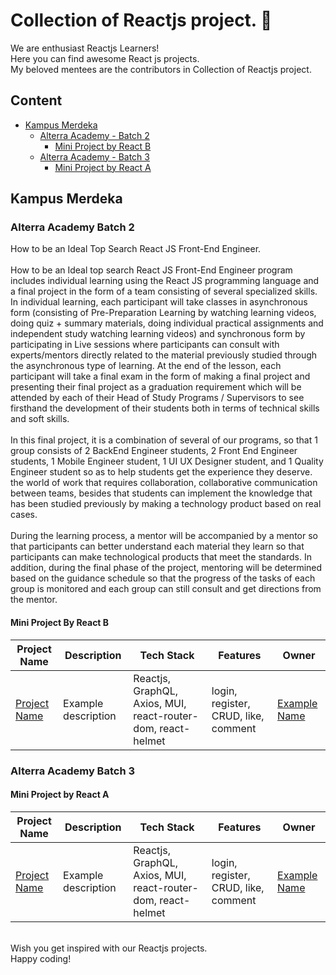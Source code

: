 # Collection of Reactjs project. 🎉

We are enthusiast Reactjs Learners! <br/>
Here you can find awesome React js projects. <br/>
My beloved mentees are the contributors in Collection of Reactjs project.

## Content

- [Kampus Merdeka](#kampus-merdeka)
  - [Alterra Academy - Batch 2](#alterra-academy-batch-2)
    - [Mini Project by React B](#mini-project-by-react-b)
  - [Alterra Academy - Batch 3](#alterra-academy-batch-3)
    - [Mini Project by React A](#mini-project-by-react-a)


## Kampus Merdeka

### Alterra Academy Batch 2
How to be an Ideal Top Search React JS Front-End Engineer. <br/><br/>
How to be an Ideal top search React JS Front-End Engineer program includes individual learning using the React JS programming language and a final project in the form of a team consisting of several specialized skills. In individual learning, each participant will take classes in asynchronous form (consisting of Pre-Preparation Learning by watching learning videos, doing quiz + summary materials, doing individual practical assignments and independent study watching learning videos) and synchronous form by participating in Live sessions where participants can consult with experts/mentors directly related to the material previously studied through the asynchronous type of learning.
At the end of the lesson, each participant will take a final exam in the form of making a final project and presenting their final project as a graduation requirement which will be attended by each of their Head of Study Programs / Supervisors to see firsthand the development of their students both in terms of technical skills and soft skills. <br/><br/>
In this final project, it is a combination of several of our programs, so that 1 group consists of 2 BackEnd Engineer students, 2 Front End Engineer students, 1 Mobile Engineer student, 1 UI UX Designer student, and 1 Quality Engineer student so as to help students get the experience they deserve. the world of work that requires collaboration, collaborative communication between teams, besides that students can implement the knowledge that has been studied previously by making a technology product based on real cases. <br/><br/>
During the learning process, a mentor will be accompanied by a mentor so that participants can better understand each material they learn so that participants can make technological products that meet the standards.
In addition, during the final phase of the project, mentoring will be determined based on the guidance schedule so that the progress of the tasks of each group is monitored and each group can still consult and get directions from the mentor.

#### Mini Project By React B

| Project Name                                         | Description              | Tech Stack                                                   | Features                                  | Owner                                               |
| ---------------------------------------------------- | ------------------------ | ------------------------------------------------------------ | ----------------------------------------- | --------------------------------------------------- |
| [Project Name](https://github.com/example/example) | Example description | Reactjs, GraphQL, Axios, MUI, react-router-dom, react-helmet | login, register, CRUD, like, comment | [Example Name](https://github.com/example) |

### Alterra Academy Batch 3

#### Mini Project by React A

| Project Name                                         | Description              | Tech Stack                                                   | Features                                  | Owner                                               |
| ---------------------------------------------------- | ------------------------ | ------------------------------------------------------------ | ----------------------------------------- | --------------------------------------------------- |
| [Project Name](https://github.com/example/example) | Example description | Reactjs, GraphQL, Axios, MUI, react-router-dom, react-helmet | login, register, CRUD, like, comment | [Example Name](https://github.com/example) |

<br/>
Wish you get inspired with our Reactjs projects. <br/>
Happy coding!

